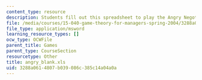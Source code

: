 ```yaml
---
content_type: resource
description: Students fill out this spreadsheet to play the Angry Negotiation Game.
file: /media/courses/15-040-game-theory-for-managers-spring-2004/3288a0614807b039086c385c14a04a0a_angry_blank.xls
file_type: application/msword
learning_resource_types: []
ocw_type: OCWFile
parent_title: Games
parent_type: CourseSection
resourcetype: Other
title: angry_blank.xls
uid: 3288a061-4807-b039-086c-385c14a04a0a
---
```

